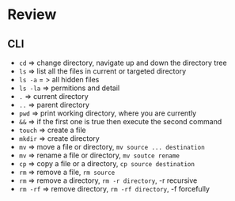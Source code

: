 # Review

## CLI

-  `cd` => change directory, navigate up and down the directory tree
- `ls` => list all the files in current or targeted directory
- `ls -a` = > all hidden files
- `ls -la` => permitions and detail
- `.` => current directory
- `..`  => parent directory
- `pwd` => print working directory, where you are currently
- `&&` => if the first one is true  then execute the second command
- `touch` => create a file
- `mkdir` => create directory
- `mv` => move a file or directory, `mv source ... destination`
- `mv` => rename a file or directory, `mv soutce rename`
- `cp` => copy a file or a directory, `cp source destination`
- `rm` => remove a file, `rm source`
- `rm` => remove a directory, `rm -r directory`, -r recursive
- `rm -rf` => remove directory, `rm -rf directory`, -f forcefully
